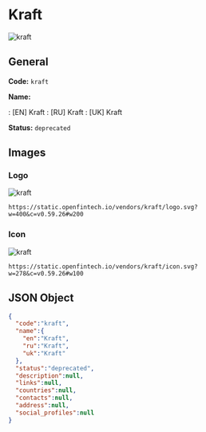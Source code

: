 
# Kraft 
![kraft](https://static.openfintech.io/vendors/kraft/logo.svg?w=400&c=v0.59.26#w200)  

## General 
 
**Code:** `kraft` 
 
**Name:** 
 
:	[EN] Kraft 
:	[RU] Kraft 
:	[UK] Kraft 
 
**Status:** `deprecated` 
 

## Images 

### Logo 
 
![kraft](https://static.openfintech.io/vendors/kraft/logo.svg?w=400&c=v0.59.26#w200)  

```
https://static.openfintech.io/vendors/kraft/logo.svg?w=400&c=v0.59.26#w200
```  

### Icon 
 
![kraft](https://static.openfintech.io/vendors/kraft/icon.svg?w=278&c=v0.59.26#w100)  

```
https://static.openfintech.io/vendors/kraft/icon.svg?w=278&c=v0.59.26#w100
```  

## JSON Object 

```json
{
  "code":"kraft",
  "name":{
    "en":"Kraft",
    "ru":"Kraft",
    "uk":"Kraft"
  },
  "status":"deprecated",
  "description":null,
  "links":null,
  "countries":null,
  "contacts":null,
  "address":null,
  "social_profiles":null
}
```  
